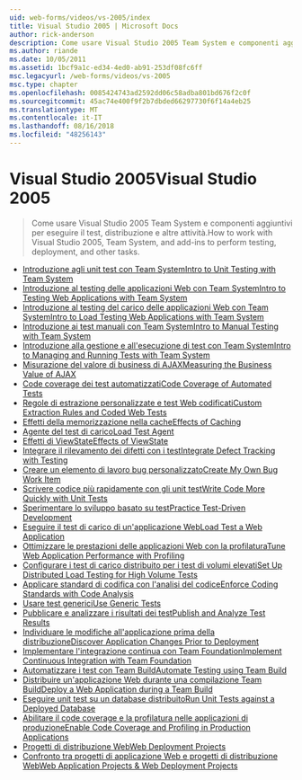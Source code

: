 ```yaml
---
uid: web-forms/videos/vs-2005/index
title: Visual Studio 2005 | Microsoft Docs
author: rick-anderson
description: Come usare Visual Studio 2005 Team System e componenti aggiuntivi per eseguire il test, distribuzione e altre attività.
ms.author: riande
ms.date: 10/05/2011
ms.assetid: 1bcf9a1c-ed34-4ed0-ab91-253df08fc6ff
msc.legacyurl: /web-forms/videos/vs-2005
msc.type: chapter
ms.openlocfilehash: 0085424743ad2592dd06c58adba801bd676f2c0f
ms.sourcegitcommit: 45ac74e400f9f2b7dbded66297730f6f14a4eb25
ms.translationtype: MT
ms.contentlocale: it-IT
ms.lasthandoff: 08/16/2018
ms.locfileid: "48256143"
---
```

<a name="visual-studio-2005"></a><span data-ttu-id="3d91e-103">Visual Studio 2005</span><span class="sxs-lookup"><span data-stu-id="3d91e-103">Visual Studio 2005</span></span>
====================
> <span data-ttu-id="3d91e-104">Come usare Visual Studio 2005 Team System e componenti aggiuntivi per eseguire il test, distribuzione e altre attività.</span><span class="sxs-lookup"><span data-stu-id="3d91e-104">How to work with Visual Studio 2005, Team System, and add-ins to perform testing, deployment, and other tasks.</span></span>


- [<span data-ttu-id="3d91e-105">Introduzione agli unit test con Team System</span><span class="sxs-lookup"><span data-stu-id="3d91e-105">Intro to Unit Testing with Team System</span></span>](introduction-to-unit-testing-with-team-system.md)
- [<span data-ttu-id="3d91e-106">Introduzione al testing delle applicazioni Web con Team System</span><span class="sxs-lookup"><span data-stu-id="3d91e-106">Intro to Testing Web Applications with Team System</span></span>](introduction-to-testing-web-applications-with-team-system.md)
- [<span data-ttu-id="3d91e-107">Introduzione al testing del carico delle applicazioni Web con Team System</span><span class="sxs-lookup"><span data-stu-id="3d91e-107">Intro to Load Testing Web Applications with Team System</span></span>](introduction-to-load-testing-web-applications-with-team-system.md)
- [<span data-ttu-id="3d91e-108">Introduzione ai test manuali con Team System</span><span class="sxs-lookup"><span data-stu-id="3d91e-108">Intro to Manual Testing with Team System</span></span>](introduction-to-manual-testing-with-team-system.md)
- [<span data-ttu-id="3d91e-109">Introduzione alla gestione e all'esecuzione di test con Team System</span><span class="sxs-lookup"><span data-stu-id="3d91e-109">Intro to Managing and Running Tests with Team System</span></span>](introduction-to-managing-and-running-tests-with-team-system.md)
- [<span data-ttu-id="3d91e-110">Misurazione del valore di business di AJAX</span><span class="sxs-lookup"><span data-stu-id="3d91e-110">Measuring the Business Value of AJAX</span></span>](measuring-the-business-value-of-ajax.md)
- [<span data-ttu-id="3d91e-111">Code coverage dei test automatizzati</span><span class="sxs-lookup"><span data-stu-id="3d91e-111">Code Coverage of Automated Tests</span></span>](code-coverage-of-automated-tests.md)
- [<span data-ttu-id="3d91e-112">Regole di estrazione personalizzate e test Web codificati</span><span class="sxs-lookup"><span data-stu-id="3d91e-112">Custom Extraction Rules and Coded Web Tests</span></span>](custom-extraction-rules-and-coded-web-tests.md)
- [<span data-ttu-id="3d91e-113">Effetti della memorizzazione nella cache</span><span class="sxs-lookup"><span data-stu-id="3d91e-113">Effects of Caching</span></span>](the-effects-of-caching.md)
- [<span data-ttu-id="3d91e-114">Agente del test di carico</span><span class="sxs-lookup"><span data-stu-id="3d91e-114">Load Test Agent</span></span>](using-the-load-test-agent.md)
- [<span data-ttu-id="3d91e-115">Effetti di ViewState</span><span class="sxs-lookup"><span data-stu-id="3d91e-115">Effects of ViewState</span></span>](the-effects-of-viewstate.md)
- [<span data-ttu-id="3d91e-116">Integrare il rilevamento dei difetti con i test</span><span class="sxs-lookup"><span data-stu-id="3d91e-116">Integrate Defect Tracking with Testing</span></span>](how-do-i-integrate-defect-tracking-with-testing.md)
- [<span data-ttu-id="3d91e-117">Creare un elemento di lavoro bug personalizzato</span><span class="sxs-lookup"><span data-stu-id="3d91e-117">Create My Own Bug Work Item</span></span>](how-do-i-create-my-own-bug-work-item.md)
- [<span data-ttu-id="3d91e-118">Scrivere codice più rapidamente con gli unit test</span><span class="sxs-lookup"><span data-stu-id="3d91e-118">Write Code More Quickly with Unit Tests</span></span>](how-do-i-write-code-more-quickly-with-unit-tests.md)
- [<span data-ttu-id="3d91e-119">Sperimentare lo sviluppo basato su test</span><span class="sxs-lookup"><span data-stu-id="3d91e-119">Practice Test-Driven Development</span></span>](how-do-i-practice-test-driven-development.md)
- [<span data-ttu-id="3d91e-120">Eseguire il test di carico di un'applicazione Web</span><span class="sxs-lookup"><span data-stu-id="3d91e-120">Load Test a Web Application</span></span>](how-do-i-load-test-a-web-application.md)
- [<span data-ttu-id="3d91e-121">Ottimizzare le prestazioni delle applicazioni Web con la profilatura</span><span class="sxs-lookup"><span data-stu-id="3d91e-121">Tune Web Application Performance with Profiling</span></span>](how-do-i-tune-web-application-performance-with-profiling.md)
- [<span data-ttu-id="3d91e-122">Configurare i test di carico distribuito per i test di volumi elevati</span><span class="sxs-lookup"><span data-stu-id="3d91e-122">Set Up Distributed Load Testing for High Volume Tests</span></span>](how-do-i-set-up-distributed-load-testing-for-high-volume-tests.md)
- [<span data-ttu-id="3d91e-123">Applicare standard di codifica con l'analisi del codice</span><span class="sxs-lookup"><span data-stu-id="3d91e-123">Enforce Coding Standards with Code Analysis</span></span>](how-do-i-enforce-coding-standards-with-code-analysis.md)
- [<span data-ttu-id="3d91e-124">Usare test generici</span><span class="sxs-lookup"><span data-stu-id="3d91e-124">Use Generic Tests</span></span>](how-do-i-use-generic-tests.md)
- [<span data-ttu-id="3d91e-125">Pubblicare e analizzare i risultati dei test</span><span class="sxs-lookup"><span data-stu-id="3d91e-125">Publish and Analyze Test Results</span></span>](how-do-i-publish-and-analyze-test-results.md)
- [<span data-ttu-id="3d91e-126">Individuare le modifiche all'applicazione prima della distribuzione</span><span class="sxs-lookup"><span data-stu-id="3d91e-126">Discover Application Changes Prior to Deployment</span></span>](how-do-i-discover-application-changes-prior-to-deployment.md)
- [<span data-ttu-id="3d91e-127">Implementare l'integrazione continua con Team Foundation</span><span class="sxs-lookup"><span data-stu-id="3d91e-127">Implement Continuous Integration with Team Foundation</span></span>](how-do-i-implement-continuous-integration-with-team-foundation.md)
- [<span data-ttu-id="3d91e-128">Automatizzare i test con Team Build</span><span class="sxs-lookup"><span data-stu-id="3d91e-128">Automate Testing using Team Build</span></span>](how-do-i-automate-testing-using-team-build.md)
- [<span data-ttu-id="3d91e-129">Distribuire un'applicazione Web durante una compilazione Team Build</span><span class="sxs-lookup"><span data-stu-id="3d91e-129">Deploy a Web Application during a Team Build</span></span>](how-do-i-deploy-a-web-application-during-a-team-build.md)
- [<span data-ttu-id="3d91e-130">Eseguire unit test su un database distribuito</span><span class="sxs-lookup"><span data-stu-id="3d91e-130">Run Unit Tests against a Deployed Database</span></span>](how-do-i-run-unit-tests-against-a-deployed-database.md)
- [<span data-ttu-id="3d91e-131">Abilitare il code coverage e la profilatura nelle applicazioni di produzione</span><span class="sxs-lookup"><span data-stu-id="3d91e-131">Enable Code Coverage and Profiling in Production Applications</span></span>](how-do-i-enable-code-coverage-and-profiling-in-production-applications.md)
- [<span data-ttu-id="3d91e-132">Progetti di distribuzione Web</span><span class="sxs-lookup"><span data-stu-id="3d91e-132">Web Deployment Projects</span></span>](web-deployment-projects.md)
- [<span data-ttu-id="3d91e-133">Confronto tra progetti di applicazione Web e progetti di distribuzione Web</span><span class="sxs-lookup"><span data-stu-id="3d91e-133">Web Application Projects & Web Deployment Projects</span></span>](web-application-projects-web-deployment-projects.md)
